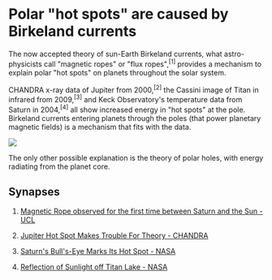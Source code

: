 # Polar "hot spots" are caused by Birkeland currents

The now accepted theory of sun-Earth Birkeland currents, what astro-physicists call "magnetic ropes" or "flux ropes",<sup>[1]</sup> provides a mechanism to explain polar "hot spots" on planets throughout the solar system. 

CHANDRA x-ray data of Jupiter from 2000,<sup>[2]</sup> the Cassini image of Titan in infrared from 2009,<sup>[3]</sup> and Keck Observatory's temperature data from Saturn in 2004,<sup>[4]</sup> all show increased energy in "hot spots" at the pole. Birkeland currents entering planets through the poles (that power planetary magnetic fields) is a mechanism that fits with the data.

![](https://i.imgur.com/OudWWcZ.jpg)

The only other possible explanation is the theory of polar holes, with energy radiating from the planet core.

## Synapses

1) [Magnetic Rope observed for the first time between Saturn and the Sun - UCL](https://www.ucl.ac.uk/mathematical-physical-sciences/news/2016/jul/magnetic-rope-observed-first-time-between-saturn-and-sun)

2) [Jupiter Hot Spot Makes Trouble For Theory - CHANDRA](https://chandra.cfa.harvard.edu/photo/2002/0001/)

3) [Saturn's Bull's-Eye Marks Its Hot Spot - NASA](https://www.nasa.gov/vision/universe/solarsystem/saturn-020305.html)

4) [Reflection of Sunlight off Titan Lake - NASA](https://solarsystem.nasa.gov/resources/14777/reflection-of-sunlight-off-titan-lake/)
